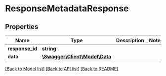 # ResponseMetadataResponse

## Properties
Name | Type | Description | Notes
------------ | ------------- | ------------- | -------------
**response_id** | **string** |  | 
**data** | [**\Swagger\Client\Model\Data**](Data.md) |  | 

[[Back to Model list]](../README.md#documentation-for-models) [[Back to API list]](../README.md#documentation-for-api-endpoints) [[Back to README]](../README.md)


